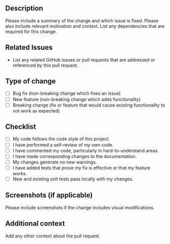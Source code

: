 ## Description

Please include a summary of the change and which issue is fixed. Please also include relevant motivation and context. List any dependencies that are required for this change.

## Related Issues

- List any related GitHub issues or pull requests that are addressed or referenced by this pull request.

## Type of change

- [ ] Bug fix (non-breaking change which fixes an issue)
- [ ] New feature (non-breaking change which adds functionality)
- [ ] Breaking change (fix or feature that would cause existing functionality to not work as expected)

## Checklist

- [ ] My code follows the code style of this project.
- [ ] I have performed a self-review of my own code.
- [ ] I have commented my code, particularly in hard-to-understand areas.
- [ ] I have made corresponding changes to the documentation.
- [ ] My changes generate no new warnings.
- [ ] I have added tests that prove my fix is effective or that my feature works.
- [ ] New and existing unit tests pass locally with my changes.

## Screenshots (if applicable)

Please include screenshots if the change includes visual modifications.

## Additional context

Add any other context about the pull request.
